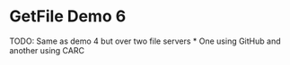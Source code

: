 # GetFile Demo 6
TODO: Same as demo 4 but over two file servers
	* One using GitHub and another using CARC

